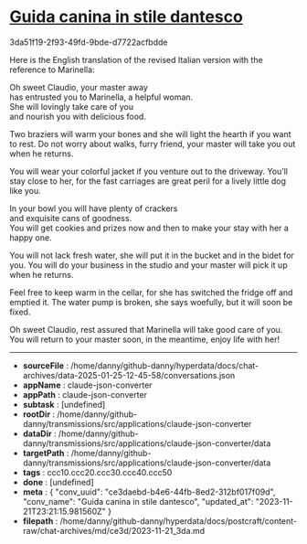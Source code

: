 # [Guida canina in stile dantesco](https://claude.ai/chat/ce3daebd-b4e6-44fb-8ed2-312bf017f09d)

3da51f19-2f93-49fd-9bde-d7722acfbdde

Here is the English translation of the revised Italian version with the reference to Marinella:

Oh sweet Claudio, your master away  
has entrusted you to Marinella, a helpful woman.  
She will lovingly take care of you  
and nourish you with delicious food.

Two braziers will warm your bones 
and she will light the hearth if you want to rest.
Do not worry about walks, furry friend, 
your master will take you out when he returns.

You will wear your colorful jacket
if you venture out to the driveway. You’ll stay close to her, 
for the fast carriages are great peril 
for a lively little dog like you.   

In your bowl you will have plenty of crackers  
and exquisite cans of goodness.  
You will get cookies and prizes now and then
to make your stay with her a happy one.

You will not lack fresh water, 
she will put it in the bucket and in the bidet for you.
You will do your business in the studio 
and your master will pick it up when he returns.

Feel free to keep warm in the cellar,
for she has switched the fridge off and emptied it. 
The water pump is broken, she says woefully,
but it will soon be fixed.  

Oh sweet Claudio, rest assured
that Marinella will take good care of you.  
You will return to your master soon,
in the meantime, enjoy life with her!

---

* **sourceFile** : /home/danny/github-danny/hyperdata/docs/chat-archives/data-2025-01-25-12-45-58/conversations.json
* **appName** : claude-json-converter
* **appPath** : claude-json-converter
* **subtask** : [undefined]
* **rootDir** : /home/danny/github-danny/transmissions/src/applications/claude-json-converter
* **dataDir** : /home/danny/github-danny/transmissions/src/applications/claude-json-converter/data
* **targetPath** : /home/danny/github-danny/transmissions/src/applications/claude-json-converter/data
* **tags** : ccc10.ccc20.ccc30.ccc40.ccc50
* **done** : [undefined]
* **meta** : {
  "conv_uuid": "ce3daebd-b4e6-44fb-8ed2-312bf017f09d",
  "conv_name": "Guida canina in stile dantesco",
  "updated_at": "2023-11-21T23:21:15.981560Z"
}
* **filepath** : /home/danny/github-danny/hyperdata/docs/postcraft/content-raw/chat-archives/md/ce3d/2023-11-21_3da.md